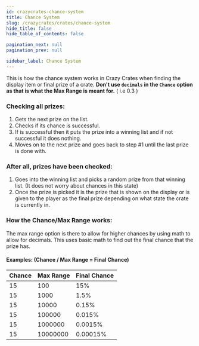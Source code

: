```yaml
---
id: crazycrates-chance-system
title: Chance System
slug: /crazycrates/crates/chance-system
hide_title: false
hide_table_of_contents: false

pagination_next: null
pagination_prev: null

sidebar_label: Chance System
---
```

This is how the chance system works in Crazy Crates when finding the display item or final prize of a crate.
**Don't use `decimals` in the `Chance` option as that is what the Max Range is meant for.** ( i.e 0.3 )

### Checking all prizes:
1. Gets the next prize on the list.
2. Checks if its chance is successful.
3. If is successful then it puts the prize into a winning list and if not successful it does nothing.
4. Moves on to the next prize and goes back to step #1 until the last prize is done with.

### After all, prizes have been checked:
1. Goes into the winning list and picks a random prize from that winning list. (It does not worry about chances in this state)
2. Once the prize is picked it is the prize that is shown on the display or is given to the player as the final prize depending on what state the crate is currently in.

### How the Chance/Max Range works:
The max range option is there to allow for higher chances by using math to allow for decimals. This uses basic math to find out the final chance that the prize has.

#### Examples: (Chance / Max Range = Final Chance)
Chance|Max Range|Final Chance
--|--|--
15|100|15%
15|1000|1.5%
15|10000|0.15%
15|100000|0.015%
15|1000000|0.0015%
15|10000000|0.00015%